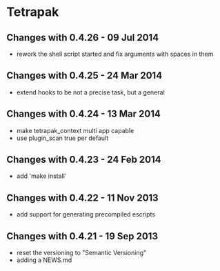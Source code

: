 Tetrapak
==========

Changes with 0.4.26 - 09 Jul 2014
---------------------------------

* rework the shell script started and fix arguments with spaces in them

Changes with 0.4.25 - 24 Mar 2014
---------------------------------

* extend hooks to be not a precise task, but a general

Changes with 0.4.24 - 13 Mar 2014
---------------------------------

* make tetrapak_context multi app capable
* use plugin_scan true per default

Changes with 0.4.23 - 24 Feb 2014
---------------------------------

* add 'make install'


Changes with 0.4.22 - 11 Nov 2013
---------------------------------

* add support for generating precompiled escripts


Changes with 0.4.21 - 19 Sep 2013
--------------------------------

* reset the versioning to "Semantic Versioning"
* adding a NEWS.md
